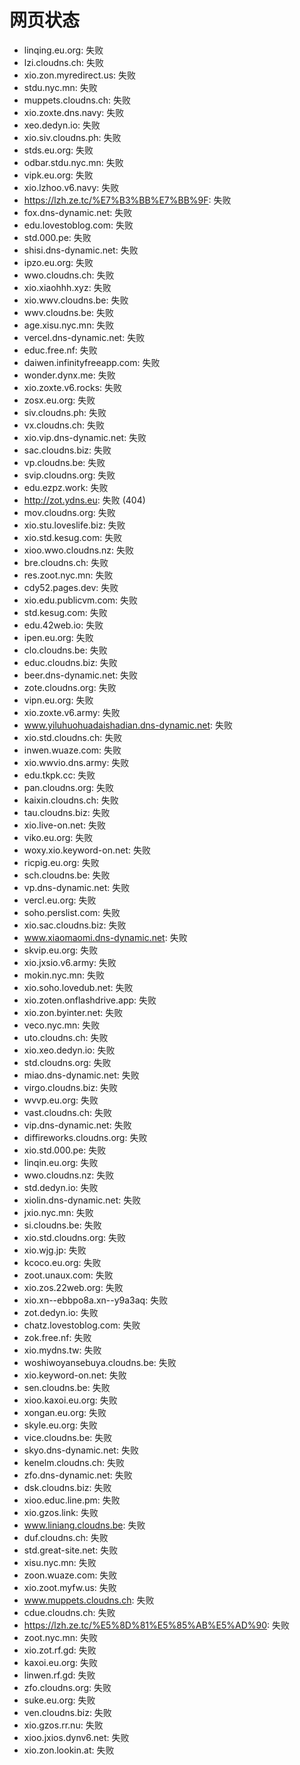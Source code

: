 # 网页状态
- linqing.eu.org: 失败
- lzi.cloudns.ch: 失败
- xio.zon.myredirect.us: 失败
- stdu.nyc.mn: 失败
- muppets.cloudns.ch: 失败
- xio.zoxte.dns.navy: 失败
- xeo.dedyn.io: 失败
- xio.siv.cloudns.ph: 失败
- stds.eu.org: 失败
- odbar.stdu.nyc.mn: 失败
- vipk.eu.org: 失败
- xio.lzhoo.v6.navy: 失败
- https://lzh.ze.tc/%E7%B3%BB%E7%BB%9F: 失败
- fox.dns-dynamic.net: 失败
- edu.lovestoblog.com: 失败
- std.000.pe: 失败
- shisi.dns-dynamic.net: 失败
- ipzo.eu.org: 失败
- wwo.cloudns.ch: 失败
- xio.xiaohhh.xyz: 失败
- xio.wwv.cloudns.be: 失败
- wwv.cloudns.be: 失败
- age.xisu.nyc.mn: 失败
- vercel.dns-dynamic.net: 失败
- educ.free.nf: 失败
- daiwen.infinityfreeapp.com: 失败
- wonder.dynx.me: 失败
- xio.zoxte.v6.rocks: 失败
- zosx.eu.org: 失败
- siv.cloudns.ph: 失败
- vx.cloudns.ch: 失败
- xio.vip.dns-dynamic.net: 失败
- sac.cloudns.biz: 失败
- vp.cloudns.be: 失败
- svip.cloudns.org: 失败
- edu.ezpz.work: 失败
- http://zot.ydns.eu: 失败 (404)
- mov.cloudns.org: 失败
- xio.stu.loveslife.biz: 失败
- xio.std.kesug.com: 失败
- xioo.wwo.cloudns.nz: 失败
- bre.cloudns.ch: 失败
- res.zoot.nyc.mn: 失败
- cdy52.pages.dev: 失败
- xio.edu.publicvm.com: 失败
- std.kesug.com: 失败
- edu.42web.io: 失败
- ipen.eu.org: 失败
- clo.cloudns.be: 失败
- educ.cloudns.biz: 失败
- beer.dns-dynamic.net: 失败
- zote.cloudns.org: 失败
- vipn.eu.org: 失败
- xio.zoxte.v6.army: 失败
- www.yiluhuohuadaishadian.dns-dynamic.net: 失败
- xio.std.cloudns.ch: 失败
- inwen.wuaze.com: 失败
- xio.wwvio.dns.army: 失败
- edu.tkpk.cc: 失败
- pan.cloudns.org: 失败
- kaixin.cloudns.ch: 失败
- tau.cloudns.biz: 失败
- xio.live-on.net: 失败
- viko.eu.org: 失败
- woxy.xio.keyword-on.net: 失败
- ricpig.eu.org: 失败
- sch.cloudns.be: 失败
- vp.dns-dynamic.net: 失败
- vercl.eu.org: 失败
- soho.perslist.com: 失败
- xio.sac.cloudns.biz: 失败
- www.xiaomaomi.dns-dynamic.net: 失败
- skvip.eu.org: 失败
- xio.jxsio.v6.army: 失败
- mokin.nyc.mn: 失败
- xio.soho.lovedub.net: 失败
- xio.zoten.onflashdrive.app: 失败
- xio.zon.byinter.net: 失败
- veco.nyc.mn: 失败
- uto.cloudns.ch: 失败
- xio.xeo.dedyn.io: 失败
- std.cloudns.org: 失败
- miao.dns-dynamic.net: 失败
- virgo.cloudns.biz: 失败
- wvvp.eu.org: 失败
- vast.cloudns.ch: 失败
- vip.dns-dynamic.net: 失败
- diffireworks.cloudns.org: 失败
- xio.std.000.pe: 失败
- linqin.eu.org: 失败
- wwo.cloudns.nz: 失败
- std.dedyn.io: 失败
- xiolin.dns-dynamic.net: 失败
- jxio.nyc.mn: 失败
- si.cloudns.be: 失败
- xio.std.cloudns.org: 失败
- xio.wjg.jp: 失败
- kcoco.eu.org: 失败
- zoot.unaux.com: 失败
- xio.zos.22web.org: 失败
- xio.xn--ebbpo8a.xn--y9a3aq: 失败
- zot.dedyn.io: 失败
- chatz.lovestoblog.com: 失败
- zok.free.nf: 失败
- xio.mydns.tw: 失败
- woshiwoyansebuya.cloudns.be: 失败
- xio.keyword-on.net: 失败
- sen.cloudns.be: 失败
- xioo.kaxoi.eu.org: 失败
- xongan.eu.org: 失败
- skyle.eu.org: 失败
- vice.cloudns.be: 失败
- skyo.dns-dynamic.net: 失败
- kenelm.cloudns.ch: 失败
- zfo.dns-dynamic.net: 失败
- dsk.cloudns.biz: 失败
- xioo.educ.line.pm: 失败
- xio.gzos.link: 失败
- www.liniang.cloudns.be: 失败
- duf.cloudns.ch: 失败
- std.great-site.net: 失败
- xisu.nyc.mn: 失败
- zoon.wuaze.com: 失败
- xio.zoot.myfw.us: 失败
- www.muppets.cloudns.ch: 失败
- cdue.cloudns.ch: 失败
- https://lzh.ze.tc/%E5%8D%81%E5%85%AB%E5%AD%90: 失败
- zoot.nyc.mn: 失败
- xio.zot.rf.gd: 失败
- kaxoi.eu.org: 失败
- linwen.rf.gd: 失败
- zfo.cloudns.org: 失败
- suke.eu.org: 失败
- ven.cloudns.biz: 失败
- xio.gzos.rr.nu: 失败
- xioo.jxios.dynv6.net: 失败
- xio.zon.lookin.at: 失败

